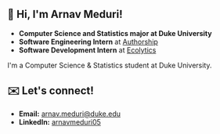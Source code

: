 ## 👋 Hi, I'm Arnav Meduri!
- **Computer Science and Statistics major at Duke University**
- **Software Engineering Intern** at [Authorship](https://authorship.com)  
- **Software Development Intern** at [Ecolytics](https://www.ecolytics.io)


I'm a Computer Science & Statistics student at Duke University.

## ✉️ Let's connect!
- **Email:** [arnav.meduri@duke.edu](mailto:arnav.meduri@duke.edu)  
- **LinkedIn:** [arnavmeduri05](https://www.linkedin.com/in/arnavmeduri05/)
